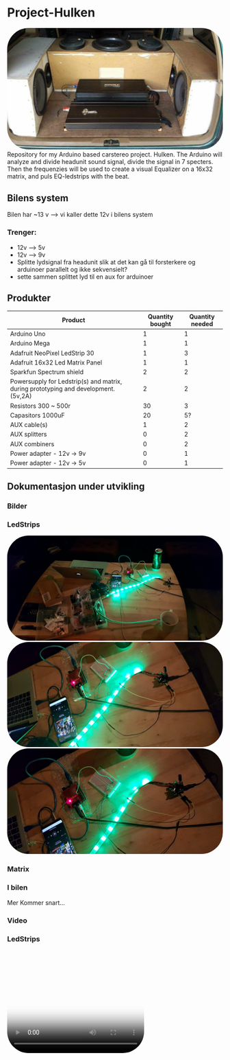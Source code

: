 # Project-Hulken
<img src="pictures/stereo_build.jpg" style="border-radius: 50px" />
Repository for my Arduino based carstereo project. Hulken. The Arduino will analyze and divide headunit sound signal, divide the signal in 7 specters. Then the frequenzies will be used to create a visual Equalizer on a 16x32 matrix, and puls EQ-ledstrips with the beat.

## Bilens system
Bilen har ~13 v —> vi kaller dette 12v i bilens system

### Trenger:
- 12v --> 5v
- 12v --> 9v
- Splitte lydsignal fra headunit slik at det kan gå til forsterkere og arduinoer parallelt og ikke sekvensielt?
- sette sammen splittet lyd til en aux for arduinoer


## Produkter
| Product | Quantity bought | Quantity needed |
| -------- | -------- | -------- |
| Arduino Uno     |  1    |  1    |
| Arduino Mega     |  1    |   1   |
| Adafruit NeoPixel LedStrip 30     |  1    |  3    |
| Adafruit 16x32 Led Matrix Panel     |  1    |  1    |
| Sparkfun Spectrum shield     |  2    |  2    |
| Powersupply for Ledstrip(s) and matrix, during  prototyping and development. (5v,2A)     |  2    |  2    |
| Resistors 300 ~ 500r     |   30   |  3    |
| Capasitors 1000uF     |   20   |  5?    |
| AUX cable(s)     |   1   |  2    |
| AUX splitters     |   0   |  2    |
| AUX combiners     |   0   |  2    |
| Power adapter - 12v -> 9v     |  0    |  1    |
| Power adapter - 12v -> 5v    |   0   |  1    |


## Dokumentasjon under utvikling
### Bilder
### LedStrips
<img src="pictures/ledStrip_dev_overview.jpg" style="border-radius: 50px" />

<img src="pictures/ledStrip_dev_1.jpg" style="border-radius: 50px" />

<img src="pictures/ledStrip_dev_2.jpg" style="border-radius: 50px" />

### Matrix
### I bilen

Mer Kommer snart...
### Video
### LedStrips
<video src="videos/ledStrips_dev_snut.mp4" controls poster="poster.jpg" width="320" height="240" style="border-radius: 50px" />

### Matrix
### I bilen

Kommer snart...



## Links
Her lister jeg relevante kilder brukt for mitt prosjekt.

### Resistor color calculator:
- https://www.allaboutcircuits.com/tools/resistor-color-code-calculator/

### Neopixel ledstrip
- **_Docs_**: https://learn.adafruit.com/adafruit-neopixel-uberguide/arduino-library-use
- **_strøm_**: https://learn.adafruit.com/adafruit-neopixel-uberguide/powering-neopixels
- **_Wireing_**: https://learn.adafruit.com/assets/30892 

### Neopixel matrix
- **_Produkt_**: https://www.adafruit.com/product/420

### MSGQ7 spectrum analyzer
- **_Hookup_**: https://learn.sparkfun.com/tutorials/spectrum-shield-hookup-guide 
- **_Examples_**: https://github.com/sparkfun/Spectrum\_Shield

### Arduino
#### Uno
#### Mega
